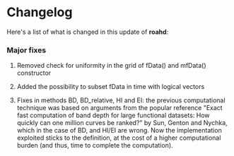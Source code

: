 # Changelog



Here's a list of what is changed in this update of __roahd__:

### Major fixes 

1) Removed check for uniformity in the grid of fData() and mfData() constructor

2) Added the possibility to subset fData in time with logical vectors

3) Fixes in methods BD, BD_relative, HI and EI: the previous computational technique was based on arguments from the popular reference "Exact fast computation of band depth for large functional datasets: How quickly can one million curves be ranked?" by Sun, Genton and Nychka, which in the case of BD, and HI/EI are wrong. Now the implementation exploited sticks to the definition, at the cost of a higher computational burden (and thus, time to complete the computation).
